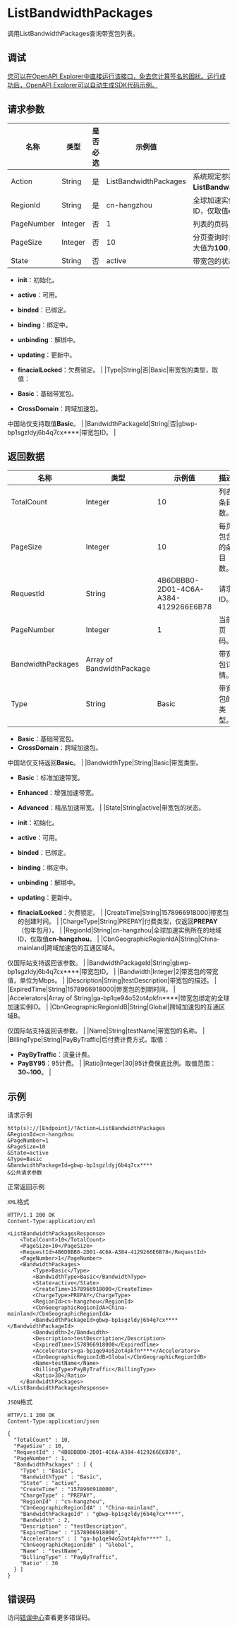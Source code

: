# ListBandwidthPackages

调用ListBandwidthPackages查询带宽包列表。

## 调试

[您可以在OpenAPI Explorer中直接运行该接口，免去您计算签名的困扰。运行成功后，OpenAPI Explorer可以自动生成SDK代码示例。](https://api.aliyun.com/#product=Ga&api=ListBandwidthPackages&type=RPC&version=2019-11-20)

## 请求参数

|名称|类型|是否必选|示例值|描述|
|--|--|----|---|--|
|Action|String|是|ListBandwidthPackages|系统规定参数。取值：**ListBandwidthPackages**。 |
|RegionId|String|是|cn-hangzhou|全球加速实例所在的地域ID，仅取值**cn-hangzhou**。 |
|PageNumber|Integer|否|1|列表的页码，默认值为**1**。 |
|PageSize|Integer|否|10|分页查询时每页的行数，最大值为**100**，默认值为**10**。 |
|State|String|否|active|带宽包的状态，取值：

 -   **init**：初始化。
-   **active**：可用。
-   **binded**：已绑定。
-   **binding**：绑定中。
-   **unbinding**：解绑中。
-   **updating**：更新中。
-   **finacialLocked**：欠费锁定。 |
|Type|String|否|Basic|带宽包的类型，取值：

 -   **Basic**：基础带宽包。
-   **CrossDomain**：跨域加速包。

 中国站仅支持取值**Basic**。 |
|BandwidthPackageId|String|否|gbwp-bp1sgzldyj6b4q7cx\*\*\*\*|带宽包ID。 |

## 返回数据

|名称|类型|示例值|描述|
|--|--|---|--|
|TotalCount|Integer|10|列表条目数。 |
|PageSize|Integer|10|每页包含的条目数。 |
|RequestId|String|4B6DBBB0-2D01-4C6A-A384-4129266E6B78|请求ID。 |
|PageNumber|Integer|1|当前页码。 |
|BandwidthPackages|Array of BandwidthPackage| |带宽包详情。 |
|Type|String|Basic|带宽包的类型。

 -   **Basic**：基础带宽包。
-   **CrossDomain**：跨域加速包。

 中国站仅支持返回**Basic**。 |
|BandwidthType|String|Basic|带宽类型。

 -   **Basic**：标准加速带宽。
-   **Enhanced**：增强加速带宽。
-   **Advanced**：精品加速带宽。 |
|State|String|active|带宽包的状态。

 -   **init**：初始化。
-   **active**：可用。
-   **binded**：已绑定。
-   **binding**：绑定中。
-   **unbinding**：解绑中。
-   **updating**：更新中。
-   **finacialLocked**：欠费锁定。 |
|CreateTime|String|1578966918000|带宽包的创建时间。 |
|ChargeType|String|PREPAY|付费类型，仅返回**PREPAY**（包年包月）。 |
|RegionId|String|cn-hangzhou|全球加速实例所在的地域ID，仅取值**cn-hangzhou**。 |
|CbnGeographicRegionIdA|String|China-mainland|跨域加速包的互通区域A。

 仅国际站支持返回该参数。 |
|BandwidthPackageId|String|gbwp-bp1sgzldyj6b4q7cx\*\*\*\*|带宽包ID。 |
|Bandwidth|Integer|2|带宽包的带宽值，单位为Mbps。 |
|Description|String|testDescription|带宽包的描述。 |
|ExpiredTime|String|1578966918000|带宽包的到期时间。 |
|Accelerators|Array of String|ga-bp1qe94o52ot4pkfn\*\*\*\*|带宽包绑定的全球加速实例ID。 |
|CbnGeographicRegionIdB|String|Global|跨域加速包的互通区域B。

 仅国际站支持返回该参数。 |
|Name|String|testName|带宽包的名称。 |
|BillingType|String|PayByTraffic|后付费计费方式。取值：

 -   **PayByTraffic**：流量计费。
-   **PayBY95**：95计费。 |
|Ratio|Integer|30|95计费保底比例。取值范围：**30**~**100**。 |

## 示例

请求示例

```
http(s)://[Endpoint]/?Action=ListBandwidthPackages
&RegionId=cn-hangzhou
&PageNumber=1
&PageSize=10
&State=active
&Type=Basic
&BandwidthPackageId=gbwp-bp1sgzldyj6b4q7cx****
&公共请求参数
```

正常返回示例

`XML`格式

```
HTTP/1.1 200 OK
Content-Type:application/xml

<ListBandwidthPackagesResponse>
    <TotalCount>10</TotalCount>
    <PageSize>10</PageSize>
    <RequestId>4B6DBBB0-2D01-4C6A-A384-4129266E6B78</RequestId>
    <PageNumber>1</PageNumber>
    <BandwidthPackages>
        <Type>Basic</Type>
        <BandwidthType>Basic</BandwidthType>
        <State>active</State>
        <CreateTime>1578966918000</CreateTime>
        <ChargeType>PREPAY</ChargeType>
        <RegionId>cn-hangzhou</RegionId>
        <CbnGeographicRegionIdA>China-mainland</CbnGeographicRegionIdA>
        <BandwidthPackageId>gbwp-bp1sgzldyj6b4q7cx****</BandwidthPackageId>
        <Bandwidth>2</Bandwidth>
        <Description>testDescription</Description>
        <ExpiredTime>1578966918000</ExpiredTime>
        <Accelerators>ga-bp1qe94o52ot4pkfn****</Accelerators>
        <CbnGeographicRegionIdB>Global</CbnGeographicRegionIdB>
        <Name>testName</Name>
        <BillingType>PayByTraffic</BillingType>
        <Ratio>30</Ratio>
    </BandwidthPackages>
</ListBandwidthPackagesResponse>
```

`JSON`格式

```
HTTP/1.1 200 OK
Content-Type:application/json

{
  "TotalCount" : 10,
  "PageSize" : 10,
  "RequestId" : "4B6DBBB0-2D01-4C6A-A384-4129266E6B78",
  "PageNumber" : 1,
  "BandwidthPackages" : [ {
    "Type" : "Basic",
    "BandwidthType" : "Basic",
    "State" : "active",
    "CreateTime" : "1578966918000",
    "ChargeType" : "PREPAY",
    "RegionId" : "cn-hangzhou",
    "CbnGeographicRegionIdA" : "China-mainland",
    "BandwidthPackageId" : "gbwp-bp1sgzldyj6b4q7cx****",
    "Bandwidth" : 2,
    "Description" : "testDescription",
    "ExpiredTime" : "1578966918000",
    "Accelerators" : [ "ga-bp1qe94o52ot4pkfn****" ],
    "CbnGeographicRegionIdB" : "Global",
    "Name" : "testName",
    "BillingType" : "PayByTraffic",
    "Ratio" : 30
  } ]
}
```

## 错误码

访问[错误中心](https://error-center.alibabacloud.com/status/product/Ga)查看更多错误码。

